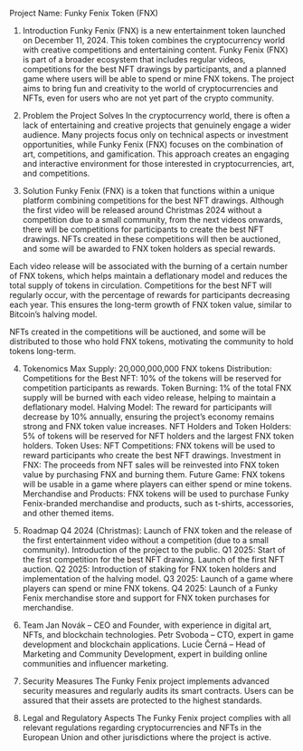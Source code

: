 Project Name: Funky Fenix Token (FNX)
1. Introduction
Funky Fenix (FNX) is a new entertainment token launched on December 11, 2024. This token combines the cryptocurrency world with creative competitions and entertaining content. Funky Fenix (FNX) is part of a broader ecosystem that includes regular videos, competitions for the best NFT drawings by participants, and a planned game where users will be able to spend or mine FNX tokens. The project aims to bring fun and creativity to the world of cryptocurrencies and NFTs, even for users who are not yet part of the crypto community.

2. Problem the Project Solves
In the cryptocurrency world, there is often a lack of entertaining and creative projects that genuinely engage a wider audience. Many projects focus only on technical aspects or investment opportunities, while Funky Fenix (FNX) focuses on the combination of art, competitions, and gamification. This approach creates an engaging and interactive environment for those interested in cryptocurrencies, art, and competitions.

3. Solution
Funky Fenix (FNX) is a token that functions within a unique platform combining competitions for the best NFT drawings. Although the first video will be released around Christmas 2024 without a competition due to a small community, from the next videos onwards, there will be competitions for participants to create the best NFT drawings. NFTs created in these competitions will then be auctioned, and some will be awarded to FNX token holders as special rewards.

Each video release will be associated with the burning of a certain number of FNX tokens, which helps maintain a deflationary model and reduces the total supply of tokens in circulation. Competitions for the best NFT will regularly occur, with the percentage of rewards for participants decreasing each year. This ensures the long-term growth of FNX token value, similar to Bitcoin’s halving model.

NFTs created in the competitions will be auctioned, and some will be distributed to those who hold FNX tokens, motivating the community to hold tokens long-term.

4. Tokenomics
Max Supply: 20,000,000,000 FNX tokens
Distribution:
Competitions for the Best NFT: 10% of the tokens will be reserved for competition participants as rewards.
Token Burning: 1% of the total FNX supply will be burned with each video release, helping to maintain a deflationary model.
Halving Model: The reward for participants will decrease by 10% annually, ensuring the project’s economy remains strong and FNX token value increases.
NFT Holders and Token Holders: 5% of tokens will be reserved for NFT holders and the largest FNX token holders.
Token Uses:
NFT Competitions: FNX tokens will be used to reward participants who create the best NFT drawings.
Investment in FNX: The proceeds from NFT sales will be reinvested into FNX token value by purchasing FNX and burning them.
Future Game: FNX tokens will be usable in a game where players can either spend or mine tokens.
Merchandise and Products: FNX tokens will be used to purchase Funky Fenix-branded merchandise and products, such as t-shirts, accessories, and other themed items.
5. Roadmap
Q4 2024 (Christmas): Launch of FNX token and the release of the first entertainment video without a competition (due to a small community). Introduction of the project to the public.
Q1 2025: Start of the first competition for the best NFT drawing. Launch of the first NFT auction.
Q2 2025: Introduction of staking for FNX token holders and implementation of the halving model.
Q3 2025: Launch of a game where players can spend or mine FNX tokens.
Q4 2025: Launch of a Funky Fenix merchandise store and support for FNX token purchases for merchandise.
6. Team
Jan Novák – CEO and Founder, with experience in digital art, NFTs, and blockchain technologies.
Petr Svoboda – CTO, expert in game development and blockchain applications.
Lucie Černá – Head of Marketing and Community Development, expert in building online communities and influencer marketing.
7. Security Measures
The Funky Fenix project implements advanced security measures and regularly audits its smart contracts. Users can be assured that their assets are protected to the highest standards.

8. Legal and Regulatory Aspects
The Funky Fenix project complies with all relevant regulations regarding cryptocurrencies and NFTs in the European Union and other jurisdictions where the project is active.
